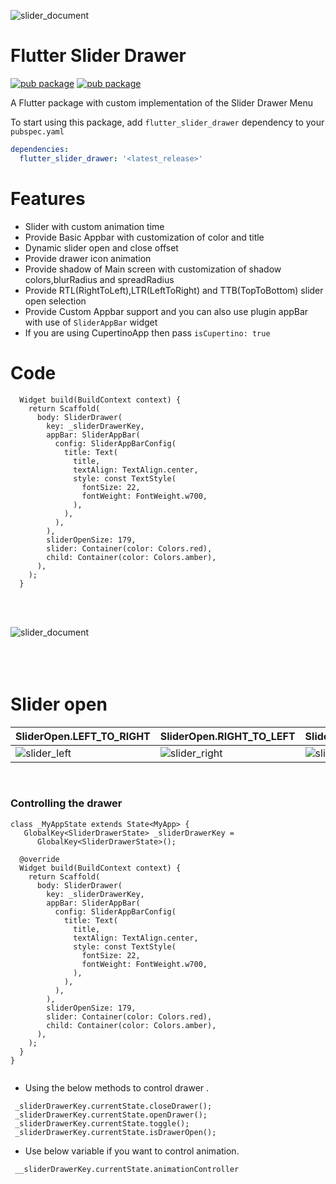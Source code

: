 ![slider_document](banner.png)

# Flutter Slider Drawer
[![pub package](https://img.shields.io/pub/v/flutter_slider_drawer)](https://pub.dev/packages/flutter_slider_drawer)   [![pub package](https://img.shields.io/github/languages/code-size/NikhilVadoliya/Flutter_slider_drawer)](https://pub.dev/packages/flutter_slider_drawer)

A Flutter package with custom implementation of the Slider Drawer Menu 


To start using this package, add `flutter_slider_drawer` dependency to your `pubspec.yaml`

```yaml
dependencies:
  flutter_slider_drawer: '<latest_release>'
```

# Features

  - Slider with custom animation time
  - Provide Basic Appbar with customization of color and title
  - Dynamic slider open and close offset
  - Provide drawer icon animation 
  - Provide shadow of Main screen with customization of shadow colors,blurRadius and spreadRadius
  - Provide RTL(RightToLeft),LTR(LeftToRight) and TTB(TopToBottom) slider open selection
  - Provide Custom Appbar support and you can also use plugin appBar with use of `SliderAppBar` widget
  - If you are using CupertinoApp then pass `isCupertino: true`


# Code
```
  Widget build(BuildContext context) {
    return Scaffold(
      body: SliderDrawer(
        key: _sliderDrawerKey,
        appBar: SliderAppBar(
          config: SliderAppBarConfig(
            title: Text(
              title,
              textAlign: TextAlign.center,
              style: const TextStyle(
                fontSize: 22,
                fontWeight: FontWeight.w700,
              ),
            ),
          ),
        ),
        sliderOpenSize: 179,
        slider: Container(color: Colors.red),
        child: Container(color: Colors.amber),
      ),
    );
  }
 ```

</br>
 </br>

 ![slider_document](information.png)
 </br>
 </br>
 </br>
 </br>


 # Slider open  

 | SliderOpen.LEFT_TO_RIGHT  | SliderOpen.RIGHT_TO_LEFT  | SliderOpen.TOP_TO_BOTTOM  |
 |---|---|---|
 | ![slider_left](slide_left.gif)  | ![slider_right](slide_right.gif)  | ![slider_top](slide_top.gif)  |
 
 
 
 </br>

### Controlling the drawer

```
class _MyAppState extends State<MyApp> {
   GlobalKey<SliderDrawerState> _sliderDrawerKey =
      GlobalKey<SliderDrawerState>();

  @override
  Widget build(BuildContext context) {
    return Scaffold(
      body: SliderDrawer(
        key: _sliderDrawerKey,
        appBar: SliderAppBar(
          config: SliderAppBarConfig(
            title: Text(
              title,
              textAlign: TextAlign.center,
              style: const TextStyle(
                fontSize: 22,
                fontWeight: FontWeight.w700,
              ),
            ),
          ),
        ),
        sliderOpenSize: 179,
        slider: Container(color: Colors.red),
        child: Container(color: Colors.amber),
      ),
    );
  }
}
      
```

* Using the below methods to control drawer .
``` 
 _sliderDrawerKey.currentState.closeDrawer();
 _sliderDrawerKey.currentState.openDrawer();
 _sliderDrawerKey.currentState.toggle();
 _sliderDrawerKey.currentState.isDrawerOpen();

 ```
* Use below variable if you want to control animation.


``` __sliderDrawerKey.currentState.animationController```
